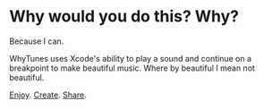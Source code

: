 # Why would you do this? Why?

Because I can.

WhyTunes uses Xcode's ability to play a sound and continue on a breakpoint to make beautiful music. Where by beautiful I mean not beautiful.

[Enjoy](https://github.com/simonwhitaker/WhyTunes/stargazers). [Create](https://github.com/simonwhitaker/WhyTunes/network). [Share](https://github.com/simonwhitaker/WhyTunes/pulls).
